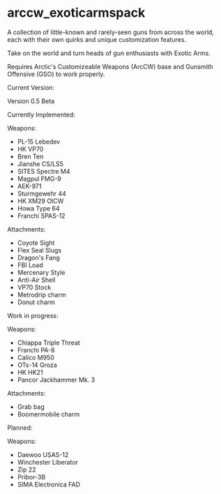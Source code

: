 # arccw_exoticarmspack
A collection of little-known and rarely-seen guns from across the world, each with their own quirks and unique customization features. 

Take on the world and turn heads of gun enthusiasts with Exotic Arms.

Requires Arctic's Customizeable Weapons (ArcCW) base and Gunsmith Offensive (GSO) to work properly.

Current Version:

Version 0.5 Beta

Currently Implemented:

Weapons:

- PL-15 Lebedev
- HK VP70
- Bren Ten
- Jianshe CS/LS5
- SITES Spectre M4
- Magpul FMG-9
- AEK-971
- Sturmgewehr 44
- HK XM29 OICW
- Howa Type 64
- Franchi SPAS-12

Attachments:

- Coyote Sight 
- Flex Seal Slugs
- Dragon's Fang
- FBI Load
- Mercenary Style
- Anti-Air Shell
- VP70 Stock
- Metrodrip charm
- Donut charm

Work in progress:

Weapons:

- Chiappa Triple Threat
- Franchi PA-8
- Calico M950
- OTs-14 Groza
- HK HK21
- Pancor Jackhammer Mk. 3

Attachments:

- Grab bag
- Boomermobile charm

Planned:

Weapons:

- Daewoo USAS-12
- Winchester Liberator
- Zip 22
- Pribor-3B
- SIMA Electronica FAD
